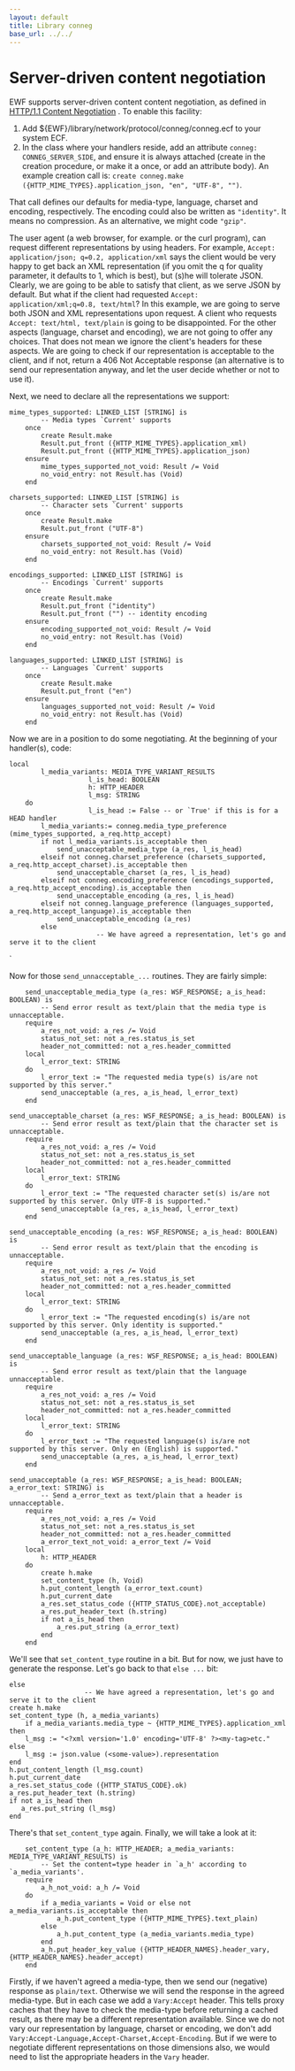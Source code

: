 ```yaml
---
layout: default
title: Library conneg
base_url: ../../
---
```

# Server-driven content negotiation

EWF supports server-driven content content negotiation, as defined in [HTTP/1.1 Content Negotiation](http://www.w3.org/Protocols/rfc2616/rfc2616-sec12.html#sec12.1) . To enable this facility:

1. Add ${EWF}/library/network/protocol/conneg/conneg.ecf to your system ECF.
1. In the class where your handlers reside, add an attribute `conneg: CONNEG_SERVER_SIDE`, and ensure it is always attached (create in the creation procedure, or make it a once, or add an attribute body). An example creation call is: `create conneg.make ({HTTP_MIME_TYPES}.application_json, "en", "UTF-8", "")`. 

That call defines our defaults for media-type, language, charset and encoding, respectively. The encoding could also be written as `"identity"`. It means no compression. As an alternative, we might code `"gzip"`.

The user agent (a web browser, for example. or the curl program), can request different representations by using headers. For example, `Accept: application/json; q=0.2, application/xml` says the client would be very happy to get back an XML representation (if you omit the q for quality parameter, it defaults to 1, which is best), but (s)he will tolerate JSON. Clearly, we are going to be able to satisfy that client, as we serve JSON by default. But what if the client had requested `Accept: application/xml;q=0.8, text/html`? In this example, we are going to serve both JSON and XML representations upon request. A client who requests `Accept: text/html, text/plain` is going to be disappointed. For the other aspects (language, charset and encoding), we are not going to offer any choices. That does not mean we ignore the client's headers for these aspects. We are going to check if our representation is acceptable to the client, and if not, return a 406 Not Acceptable response (an alternative is to send our representation anyway, and let the user decide whether or not to use it).

Next, we need to declare all the representations we support:

	mime_types_supported: LINKED_LIST [STRING] is
			-- Media types `Current' supports
		once
			create Result.make
			Result.put_front ({HTTP_MIME_TYPES}.application_xml)
			Result.put_front ({HTTP_MIME_TYPES}.application_json)
		ensure
			mime_types_supported_not_void: Result /= Void
			no_void_entry: not Result.has (Void)
		end

	charsets_supported: LINKED_LIST [STRING] is
			-- Character sets `Current' supports
		once
			create Result.make
			Result.put_front ("UTF-8")
		ensure
			charsets_supported_not_void: Result /= Void
			no_void_entry: not Result.has (Void)
		end
	
	encodings_supported: LINKED_LIST [STRING] is
			-- Encodings `Current' supports
		once
			create Result.make
			Result.put_front ("identity")
			Result.put_front ("") -- identity encoding
		ensure
			encoding_supported_not_void: Result /= Void
			no_void_entry: not Result.has (Void)
		end

	languages_supported: LINKED_LIST [STRING] is
			-- Languages `Current' supports
		once
			create Result.make
			Result.put_front ("en")
		ensure
			languages_supported_not_void: Result /= Void
			no_void_entry: not Result.has (Void)
		end

Now we are in a position to do some negotiating. At the beginning of your handler(s), code:


    local
			l_media_variants: MEDIA_TYPE_VARIANT_RESULTS
                        l_is_head: BOOLEAN
                        h: HTTP_HEADER
                        l_msg: STRING
		do
                        l_is_head := False -- or `True' if this is for a HEAD handler
			l_media_variants:= conneg.media_type_preference (mime_types_supported, a_req.http_accept)
			if not l_media_variants.is_acceptable then
				send_unacceptable_media_type (a_res, l_is_head)
		 	elseif not conneg.charset_preference (charsets_supported, a_req.http_accept_charset).is_acceptable then
 				send_unacceptable_charset (a_res, l_is_head)
 			elseif not conneg.encoding_preference (encodings_supported, a_req.http_accept_encoding).is_acceptable then
 				send_unacceptable_encoding (a_res, l_is_head)
 			elseif not conneg.language_preference (languages_supported, a_req.http_accept_language).is_acceptable then
 				send_unacceptable_encoding (a_res)
			else
                          -- We have agreed a representation, let's go and serve it to the client
`

Now for those `send_unnacceptable_...` routines. They are fairly simple:

    	send_unacceptable_media_type (a_res: WSF_RESPONSE; a_is_head: BOOLEAN) is
			-- Send error result as text/plain that the media type is unnacceptable.
		require
			a_res_not_void: a_res /= Void
			status_not_set: not a_res.status_is_set
			header_not_committed: not a_res.header_committed
		local
			l_error_text: STRING
		do
			l_error_text := "The requested media type(s) is/are not supported by this server."
			send_unacceptable (a_res, a_is_head, l_error_text)
		end

	send_unacceptable_charset (a_res: WSF_RESPONSE; a_is_head: BOOLEAN) is
			-- Send error result as text/plain that the character set is unnacceptable.
		require
			a_res_not_void: a_res /= Void
			status_not_set: not a_res.status_is_set
			header_not_committed: not a_res.header_committed
		local
			l_error_text: STRING
		do
			l_error_text := "The requested character set(s) is/are not supported by this server. Only UTF-8 is supported."
			send_unacceptable (a_res, a_is_head, l_error_text)
		end

	send_unacceptable_encoding (a_res: WSF_RESPONSE; a_is_head: BOOLEAN) is
			-- Send error result as text/plain that the encoding is unnacceptable.
		require
			a_res_not_void: a_res /= Void
			status_not_set: not a_res.status_is_set
			header_not_committed: not a_res.header_committed
		local
			l_error_text: STRING
		do
			l_error_text := "The requested encoding(s) is/are not supported by this server. Only identity is supported."
			send_unacceptable (a_res, a_is_head, l_error_text)
		end

	send_unacceptable_language (a_res: WSF_RESPONSE; a_is_head: BOOLEAN) is
			-- Send error result as text/plain that the language unnacceptable.
		require
			a_res_not_void: a_res /= Void
			status_not_set: not a_res.status_is_set
			header_not_committed: not a_res.header_committed
		local
			l_error_text: STRING
		do
			l_error_text := "The requested language(s) is/are not supported by this server. Only en (English) is supported."
			send_unacceptable (a_res, a_is_head, l_error_text)
		end
	
	send_unacceptable (a_res: WSF_RESPONSE; a_is_head: BOOLEAN; a_error_text: STRING) is
			-- Send a_error_text as text/plain that a header is unnacceptable.
		require
			a_res_not_void: a_res /= Void
			status_not_set: not a_res.status_is_set
			header_not_committed: not a_res.header_committed
			a_error_text_not_void: a_error_text /= Void
		local
			h: HTTP_HEADER
		do
			create h.make
			set_content_type (h, Void)
			h.put_content_length (a_error_text.count)
			h.put_current_date
			a_res.set_status_code ({HTTP_STATUS_CODE}.not_acceptable)
			a_res.put_header_text (h.string)
			if not a_is_head then
				a_res.put_string (a_error_text)
			end
		end

We'll see that `set_content_type` routine in a bit. But for now, we just have to generate the response. Let's go back to that `else ...` bit:

    else
                       -- We have agreed a representation, let's go and serve it to the client
	create h.make
	set_content_type (h, a_media_variants)
       	if a_media_variants.media_type ~ {HTTP_MIME_TYPES}.application_xml then
		l_msg := "<?xml version='1.0' encoding='UTF-8' ?><my-tag>etc."
	else
		l_msg := json.value (<some-value>).representation
	end
	h.put_content_length (l_msg.count)
	h.put_current_date
	a_res.set_status_code ({HTTP_STATUS_CODE}.ok)
	a_res.put_header_text (h.string)
	if not a_is_head then
	   a_res.put_string (l_msg)
	end

There's that `set_content_type` again. Finally, we will take a look at it:

    	set_content_type (a_h: HTTP_HEADER; a_media_variants: MEDIA_TYPE_VARIANT_RESULTS) is
			-- Set the content=type header in `a_h' according to `a_media_variants'.
		require
			a_h_not_void: a_h /= Void
		do
			if a_media_variants = Void or else not a_media_variants.is_acceptable then
				a_h.put_content_type ({HTTP_MIME_TYPES}.text_plain)
			else
				a_h.put_content_type (a_media_variants.media_type)
			end
			a_h.put_header_key_value ({HTTP_HEADER_NAMES}.header_vary, {HTTP_HEADER_NAMES}.header_accept)
		end

Firstly, if we haven't agreed a media-type, then we send our (negative) response as `plain/text`. Otherwise we will send the response in the agreed media-type. But in each case we add a `Vary:Accept` header. This tells proxy caches that they have to check the media-type before returning a cached result, as there may be a different representation available. Since we do not vary our representation by language, charset or encoding, we don't add `Vary:Accept-Language,Accept-Charset,Accept-Encoding`. But if we were to negotiate different representations on those dimensions also, we would need to list the appropriate headers in the `Vary` header.